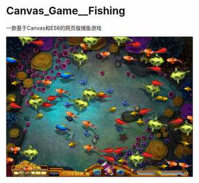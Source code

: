 # Canvas_Game__Fishing
一款基于Canvas和ES6的网页版捕鱼游戏  
  
 ![image](https://github.com/cjjc007/Canvas_Game__Fishing/blob/master/RMImg/index.png)
